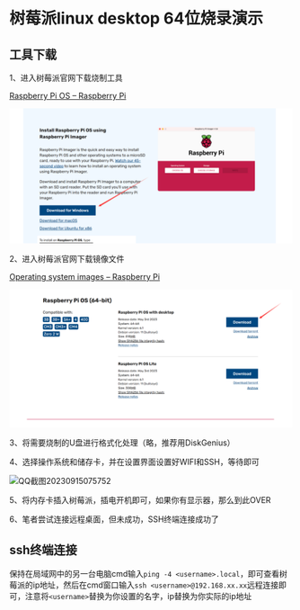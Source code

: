 # 树莓派linux desktop 64位烧录演示

## 工具下载

1、进入树莓派官网下载烧制工具

[Raspberry Pi OS – Raspberry Pi](https://www.raspberrypi.com/software/)

![QQ截图20230915075345](.\QQ截图20230915075345.png)

2、进入树莓派官网下载镜像文件

[Operating system images – Raspberry Pi](https://www.raspberrypi.com/software/operating-systems/)

![20230915075246](.\20230915075246.png)

3、将需要烧制的U盘进行格式化处理（略，推荐用DiskGenius）

4、选择操作系统和储存卡，并在设置界面设置好WIFI和SSH，等待即可

![QQ截图20230915075752](F:\desktop\学习\学习笔记\树莓派烧录\QQ截图20230915075752.png)

5、将内存卡插入树莓派，插电开机即可，如果你有显示器，那么到此OVER

6、笔者尝试连接远程桌面，但未成功，SSH终端连接成功了

## ssh终端连接

保持在局域网中的另一台电脑cmd输入`ping -4 <username>.local`，即可查看树莓派的ip地址，然后在cmd窗口输入`ssh <username>@192.168.xx.xx`远程连接即可，注意将`<username>`替换为你设置的名字，ip替换为你实际的ip地址
